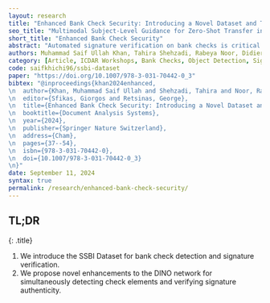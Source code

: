 ```yaml
---
layout: research
title: "Enhanced Bank Check Security: Introducing a Novel Dataset and Transformer-Based Approach for Detection and Verification"
seo_title: "Multimodal Subject-Level Guidance for Zero-Shot Transfer in Human-Centric Tasks"
short_title: "Enhanced Bank Check Security"
abstract: "Automated signature verification on bank checks is critical for fraud prevention and ensuring transaction authenticity. This task is challenging due to the coexistence of signatures with other textual and graphical elements on real-world documents. Verification systems must first detect the signature and then validate its authenticity, a dual challenge often overlooked by current datasets and methodologies focusing only on verification. To address this gap, we introduce a novel dataset specifically designed for signature verification on bank checks. This dataset includes a variety of signature styles embedded within typical check elements, providing a realistic testing ground for advanced detection methods. Moreover, we propose a novel approach for writer-independent signature verification using an object detection network. Our detection-based verification method treats genuine and forged signatures as distinct classes within an object detection framework, effectively handling both detection and verification. We employ a DINO-based network augmented with a dilation module to detect and verify signatures on check images simultaneously. Our approach achieves an AP of 99.2 for genuine and 99.4 for forged signatures, a significant improvement over the DINO baseline, which scored 93.1 and 89.3 for genuine and forged signatures, respectively. This improvement highlights our dilation module's effectiveness in reducing both false positives and negatives. Our results demonstrate substantial advancements in detection-based signature verification technology, offering enhanced security and efficiency in financial document processing."
authors: Muhammad Saif Ullah Khan, Tahira Shehzadi, Rabeya Noor, Didier Stricker, Muhammad Zeshan Afzal
category: [Article, ICDAR Workshops, Bank Checks, Object Detection, Signature Verification, Security, Dataset]
code: saifkhichi96/ssbi-dataset
paper: "https://doi.org/10.1007/978-3-031-70442-0_3"
bibtex: "@inproceedings{khan2024enhanced,
\n  author={Khan, Muhammad Saif Ullah and Shehzadi, Tahira and Noor, Rabeya and Stricker, Didier and Afzal, Muhammad Zeshan},
\n  editor={Sfikas, Giorgos and Retsinas, George},
\n  title={Enhanced Bank Check Security: Introducing a Novel Dataset and Transformer-Based Approach for Detection and Verification},
\n  booktitle={Document Analysis Systems},
\n  year={2024},
\n  publisher={Springer Nature Switzerland},
\n  address={Cham},
\n  pages={37--54},
\n  isbn={978-3-031-70442-0},
\n  doi={10.1007/978-3-031-70442-0_3}
\n}"
date: September 11, 2024
syntax: true
permalink: /research/enhanced-bank-check-security/
---
```


<!-- TL;DR -->
## TL;DR
{: .title}

1. We introduce the SSBI Dataset for bank check detection and signature verification.
2. We propose novel enhancements to the DINO network for simultaneously detecting check elements and verifying signature authenticity.
